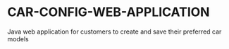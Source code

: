 # CAR-CONFIG-WEB-APPLICATION
Java web application for customers to create and save their preferred car models
